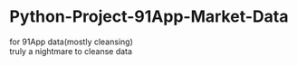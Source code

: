 # Python-Project-91App-Market-Data
for 91App data(mostly cleansing)  
truly a nightmare to cleanse data
